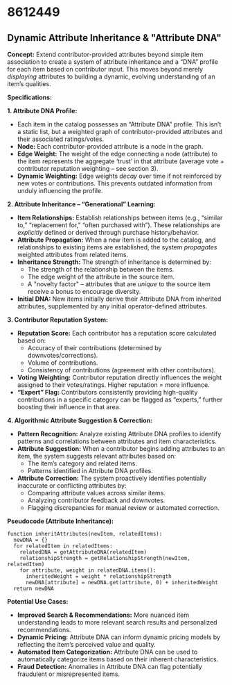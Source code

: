 # 8612449

## Dynamic Attribute Inheritance & "Attribute DNA"

**Concept:** Extend contributor-provided attributes beyond simple item association to create a system of attribute inheritance and a “DNA” profile for each item based on contributor input. This moves beyond merely *displaying* attributes to building a dynamic, evolving understanding of an item’s qualities.

**Specifications:**

**1. Attribute DNA Profile:**

*   Each item in the catalog possesses an “Attribute DNA” profile. This isn’t a static list, but a weighted graph of contributor-provided attributes and their associated ratings/votes.
*   **Node:** Each contributor-provided attribute is a node in the graph.
*   **Edge Weight:** The weight of the edge connecting a node (attribute) to the item represents the aggregate ‘trust’ in that attribute (average vote + contributor reputation weighting – see section 3).
*   **Dynamic Weighting:** Edge weights *decay* over time if not reinforced by new votes or contributions.  This prevents outdated information from unduly influencing the profile.

**2. Attribute Inheritance – “Generational” Learning:**

*   **Item Relationships:** Establish relationships between items (e.g., “similar to,” “replacement for,” “often purchased with”).  These relationships are *explicitly* defined or derived through purchase history/behavior.
*   **Attribute Propagation:** When a new item is added to the catalog, and relationships to existing items are established, the system *propagates* weighted attributes from related items.
*   **Inheritance Strength:**  The strength of inheritance is determined by:
    *   The strength of the relationship between the items.
    *   The edge weight of the attribute in the source item.
    *   A "novelty factor" – attributes that are *unique* to the source item receive a bonus to encourage diversity.
*   **Initial DNA:**  New items initially derive their Attribute DNA from inherited attributes, supplemented by any initial operator-defined attributes.

**3. Contributor Reputation System:**

*   **Reputation Score:**  Each contributor has a reputation score calculated based on:
    *   Accuracy of their contributions (determined by downvotes/corrections).
    *   Volume of contributions.
    *   Consistency of contributions (agreement with other contributors).
*   **Voting Weighting:** Contributor reputation directly influences the weight assigned to their votes/ratings.  Higher reputation = more influence.
*   **“Expert” Flag:** Contributors consistently providing high-quality contributions in a specific category can be flagged as “experts,” further boosting their influence in that area.

**4.  Algorithmic Attribute Suggestion & Correction:**

*   **Pattern Recognition:** Analyze existing Attribute DNA profiles to identify patterns and correlations between attributes and item characteristics.
*   **Attribute Suggestion:**  When a contributor begins adding attributes to an item, the system suggests relevant attributes based on:
    *   The item’s category and related items.
    *   Patterns identified in Attribute DNA profiles.
*   **Attribute Correction:** The system proactively identifies potentially inaccurate or conflicting attributes by:
    *   Comparing attribute values across similar items.
    *   Analyzing contributor feedback and downvotes.
    *   Flagging discrepancies for manual review or automated correction.

**Pseudocode (Attribute Inheritance):**

```
function inheritAttributes(newItem, relatedItems):
  newDNA = {}
  for relatedItem in relatedItems:
    relatedDNA = getAttributeDNA(relatedItem)
    relationshipStrength = getRelationshipStrength(newItem, relatedItem)
    for attribute, weight in relatedDNA.items():
      inheritedWeight = weight * relationshipStrength
      newDNA[attribute] = newDNA.get(attribute, 0) + inheritedWeight
  return newDNA
```

**Potential Use Cases:**

*   **Improved Search & Recommendations:** More nuanced item understanding leads to more relevant search results and personalized recommendations.
*   **Dynamic Pricing:** Attribute DNA can inform dynamic pricing models by reflecting the item’s perceived value and quality.
*   **Automated Item Categorization:**  Attribute DNA can be used to automatically categorize items based on their inherent characteristics.
*   **Fraud Detection:** Anomalies in Attribute DNA can flag potentially fraudulent or misrepresented items.